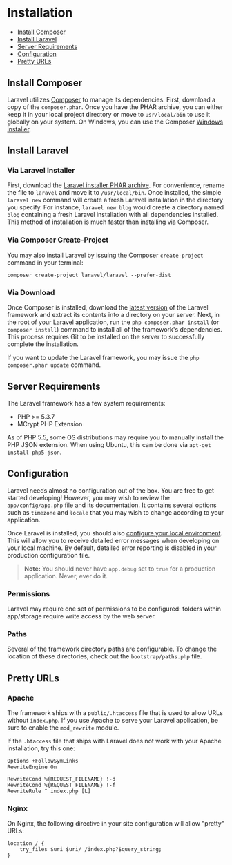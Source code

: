 # Installation

- [Install Composer](#install-composer)
- [Install Laravel](#install-laravel)
- [Server Requirements](#server-requirements)
- [Configuration](#configuration)
- [Pretty URLs](#pretty-urls)

<a name="install-composer"></a>
## Install Composer

Laravel utilizes [Composer](http://getcomposer.org) to manage its dependencies. First, download a copy of the `composer.phar`. Once you have the PHAR archive, you can either keep it in your local project directory or move to `usr/local/bin` to use it globally on your system. On Windows, you can use the Composer [Windows installer](https://getcomposer.org/Composer-Setup.exe).

<a name="install-laravel"></a>
## Install Laravel

### Via Laravel Installer

First, download the [Laravel installer PHAR archive](http://laravel.com/laravel.phar). For convenience, rename the file to `laravel` and move it to `/usr/local/bin`. Once installed, the simple `laravel new` command will create a fresh Laravel installation in the directory you specify. For instance, `laravel new blog` would create a directory named `blog` containing a fresh Laravel installation with all dependencies installed. This method of installation is much faster than installing via Composer.

### Via Composer Create-Project

You may also install Laravel by issuing the Composer `create-project` command in your terminal:

	composer create-project laravel/laravel --prefer-dist

### Via Download

Once Composer is installed, download the [latest version](https://github.com/laravel/laravel/archive/master.zip) of the Laravel framework and extract its contents into a directory on your server. Next, in the root of your Laravel application, run the `php composer.phar install` (or `composer install`) command to install all of the framework's dependencies. This process requires Git to be installed on the server to successfully complete the installation.

If you want to update the Laravel framework, you may issue the `php composer.phar update` command.

<a name="server-requirements"></a>
## Server Requirements

The Laravel framework has a few system requirements:

- PHP >= 5.3.7
- MCrypt PHP Extension

As of PHP 5.5, some OS distributions may require you to manually install the PHP JSON extension. When using Ubuntu, this can be done via `apt-get install php5-json`.

<a name="configuration"></a>
## Configuration

Laravel needs almost no configuration out of the box. You are free to get started developing! However, you may wish to review the `app/config/app.php` file and its documentation. It contains several options such as `timezone` and `locale` that you may wish to change according to your application.

Once Laravel is installed, you should also [configure your local environment](/docs/4.1/configuration#environment-configuration). This will allow you to receive detailed error messages when developing on your local machine. By default, detailed error reporting is disabled in your production configuration file.

> **Note:** You should never have `app.debug` set to `true` for a production application. Never, ever do it.

<a name="permissions"></a>
### Permissions
Laravel may require one set of permissions to be configured: folders within app/storage require write access by the web server.

<a name="paths"></a>
### Paths

Several of the framework directory paths are configurable. To change the location of these directories, check out the `bootstrap/paths.php` file.

<a name="pretty-urls"></a>
## Pretty URLs

### Apache

The framework ships with a `public/.htaccess` file that is used to allow URLs without `index.php`. If you use Apache to serve your Laravel application, be sure to enable the `mod_rewrite` module.

If the `.htaccess` file that ships with Laravel does not work with your Apache installation, try this one:

	Options +FollowSymLinks
	RewriteEngine On

	RewriteCond %{REQUEST_FILENAME} !-d
	RewriteCond %{REQUEST_FILENAME} !-f
	RewriteRule ^ index.php [L]

### Nginx

On Nginx, the following directive in your site configuration will allow "pretty" URLs:

    location / {
        try_files $uri $uri/ /index.php?$query_string;
    }
